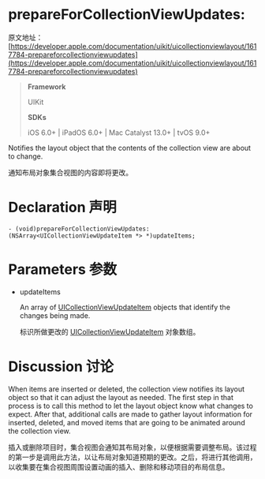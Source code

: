 # prepareForCollectionViewUpdates:

原文地址：
[https://developer.apple.com/documentation/uikit/uicollectionviewlayout/1617784-prepareforcollectionviewupdates](https://developer.apple.com/documentation/uikit/uicollectionviewlayout/1617784-prepareforcollectionviewupdates)

>__Framework__
>
>UIKit
> 
>__SDKs__
>
>iOS 6.0+ | iPadOS 6.0+ | Mac Catalyst 13.0+ | tvOS 9.0+

Notifies the layout object that the contents of the collection view are about to change.
   
通知布局对象集合视图的内容即将更改。

# Declaration 声明
```
- (void)prepareForCollectionViewUpdates:(NSArray<UICollectionViewUpdateItem *> *)updateItems;
```

# Parameters 参数

- updateItems

	An array of [UICollectionViewUpdateItem](https://developer.apple.com/documentation/uikit/uicollectionviewupdateitem) objects that identify the changes being made.
	
	标识所做更改的 [UICollectionViewUpdateItem](https://developer.apple.com/documentation/uikit/uicollectionviewupdateitem) 对象数组。

# Discussion 讨论

When items are inserted or deleted, the collection view notifies its layout object so that it can adjust the layout as needed. The first step in that process is to call this method to let the layout object know what changes to expect. After that, additional calls are made to gather layout information for inserted, deleted, and moved items that are going to be animated around the collection view.

插入或删除项目时，集合视图会通知其布局对象，以便根据需要调整布局。该过程的第一步是调用此方法，以让布局对象知道预期的更改。之后，将进行其他调用，以收集要在集合视图周围设置动画的插入、删除和移动项目的布局信息。
